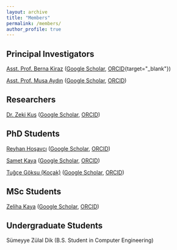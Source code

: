 ```yaml
---
layout: archive
title: "Members"
permalink: /members/
author_profile: true
---
```


## Principal Investigators

[Asst. Prof. Berna Kiraz](https://bkiraz.fsm.edu.tr/) ([Google Scholar](https://scholar.google.com/citations?user=Je4hzioAAAAJ), [ORCID](https://orcid.org/0000-0002-8428-3217){target="_blank"})

[Asst. Prof. Musa Aydın](https://maydin.fsm.edu.tr/) ([Google Scholar](https://scholar.google.com/citations?user=yfKMO-wAAAAJ), [ORCID](https://orcid.org/0000-0002-5825-2230))

## Researchers
[Dr. Zeki Kuş](https://zkus.fsm.edu.tr/) ([Google Scholar](https://scholar.google.com/citations?user=h2B-3LwAAAAJ), [ORCID](https://orcid.org/0000-0001-8762-7233))

## PhD Students
[Reyhan Hoşavcı](https://rgurleyen.fsm.edu.tr/) ([Google Scholar](https://scholar.google.com/citations?user=JrgIgsgAAAAJ&hl=en), [ORCID](https://orcid.org/0000-0003-3384-6670)) 

[Samet Kaya](https://skaya.fsm.edu.tr/) ([Google Scholar](), [ORCID]()) 

[Tuğçe Göksu (Koçak)](https://tkocak.fsm.edu.tr/) ([Google Scholar](https://scholar.google.com/citations?user=KfQk4KsAAAAJ), [ORCID]())

## MSc Students

[Zeliha Kaya](https://zkaya.fsm.edu.tr/) ([Google Scholar](), [ORCID]())

## Undergraduate Students

Sümeyye Zülal Dik (B.S. Student in Computer Engineering)